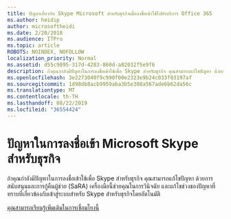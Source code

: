 ```yaml
---
title: ปัญหาเกี่ยวกับ Skype Microsoft สำหรับธุรกิจเมื่อลงชื่อเข้าใช้ไปยังบริการ Office 365
ms.author: heidip
author: microsoftheidi
ms.date: 2/20/2018
ms.audience: ITPro
ms.topic: article
ROBOTS: NOINDEX, NOFOLLOW
localization_priority: Normal
ms.assetid: d55c9095-317d-4283-860d-a82032f5e9f6
description: ถ้าคุณกำลังมีปัญหาในการลงชื่อเข้าใช้เพื่อ Skype สำหรับธุรกิจ คุณสามารถแก้ไขปัญหา ด้วยการสนับสนุนและการกู้คืนผู้ช่วย (SaRA) เครื่องมือนี้ช่วยคุณในการวินิจฉัย และแก้ไขช่วงของปัญหาที่ทราบที่เกี่ยวข้องกับเข้าสู่ระบบสำหรับ Skype สำหรับธุรกิจโดยอัตโนมัติ
ms.openlocfilehash: 3e2273040f9c990f00e2323e9b24c033f03197af
ms.sourcegitcommit: 1d98db8acb9959aba3b5e308a567ade6b62da56c
ms.translationtype: MT
ms.contentlocale: th-TH
ms.lasthandoff: 08/22/2019
ms.locfileid: "36554424"
---
```

# <a name="problems-signing-in-to-microsoft-skype-for-business"></a>ปัญหาในการลงชื่อเข้า Microsoft Skype สำหรับธุรกิจ

ถ้าคุณกำลังมีปัญหาในการลงชื่อเข้าใช้เพื่อ Skype สำหรับธุรกิจ คุณสามารถแก้ไขปัญหา ด้วยการสนับสนุนและการกู้คืนผู้ช่วย (SaRA) เครื่องมือนี้ช่วยคุณในการวินิจฉัย และแก้ไขช่วงของปัญหาที่ทราบที่เกี่ยวข้องกับเข้าสู่ระบบสำหรับ Skype สำหรับธุรกิจโดยอัตโนมัติ
  
[คุณสามารถเรียนรู้เพิ่มเติมในการเชื่อมโยงนี้](https://support.microsoft.com/help/4087361/troubleshooting-office-365-issues-signing-in-to-skype-for-business)
  

